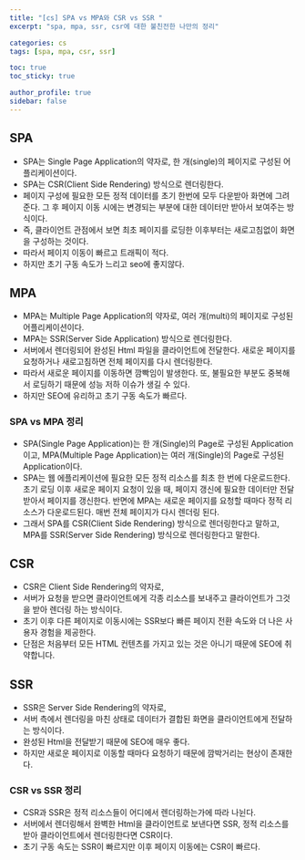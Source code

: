 ```yaml
---
title: "[cs] SPA vs MPA와 CSR vs SSR "
excerpt: "spa, mpa, ssr, csr에 대한 불친전한 나만의 정리"

categories: cs
tags: [spa, mpa, csr, ssr]

toc: true
toc_sticky: true

author_profile: true
sidebar: false
---
```


## SPA

- SPA는 Single Page Application의 약자로, 한 개(single)의 페이지로 구성된 어플리케이션이다.
- SPA는 CSR(Client Side Rendering) 방식으로 렌더링한다.
- 페이지 구성에 필요한 모든 정적 데이터를 초기 한번에 모두 다운받아 화면에 그려준다. 그 후 페이지 이동 시에는 변경되는 부분에 대한 데이터만 받아서 보여주는 방식이다.
- 즉, 클라이언트 관점에서 보면 최초 페이지를 로딩한 이후부터는 새로고침없이 화면을 구성하는 것이다.
- 따라서 페이지 이동이 빠르고 트래픽이 적다.
- 하지만 초기 구동 속도가 느리고 seo에 좋지않다.

## MPA

- MPA는 Multiple Page Application의 약자로, 여러 개(multi)의 페이지로 구성된 어플리케이션이다.
- MPA는 SSR(Server Side Application) 방식으로 렌더링한다.
- 서버에서 렌더링되어 완성된 Html 파일을 클라이언트에 전달한다. 새로운 페이지를 요청하거나 새로고침하면 전체 페이지를 다시 렌더링한다.
- 따라서 새로운 페이지를 이동하면 깜빡임이 발생한다. 또, 불필요한 부분도 중복해서 로딩하기 때문에 성능 저하 이슈가 생길 수 있다.
- 하지만 SEO에 유리하고 초기 구동 속도가 빠르다.

### SPA vs MPA 정리

- SPA(Single Page Application)는 한 개(Single)의 Page로 구성된 Application이고, MPA(Multiple Page Application)는 여러 개(Single)의 Page로 구성된 Application이다.
- SPA는 웹 에플리케이션에 필요한 모든 정적 리소스를 최초 한 번에 다운로드한다. 초기 로딩 이후 새로운 페이지 요청이 있을 때, 페이지 갱신에 필요한 데이터만 전달 받아서 페이지를 갱신한다. 반면에 MPA는 새로운 페이지를 요청할 때마다 정적 리소스가 다운로드된다. 매번 전체 페이지가 다시 렌더링 된다.
- 그래서 SPA를 CSR(Client Side Rendering) 방식으로 렌더링한다고 말하고, MPA를 SSR(Server Side Rendering) 방식으로 렌더링한다고 말한다.

## CSR

- CSR은 Client Side Rendering의 약자로,
- 서버가 요청을 받으면 클라이언트에게 각종 리소스를 보내주고 클라이언트가 그것을 받아 렌더링 하는 방식이다.
- 초기 이후 다른 페이지로 이동시에는 SSR보다 빠른 페이지 전환 속도와 더 나은 사용자 경험을 제공한다.
- 단점은 처음부터 모든 HTML 컨텐츠를 가지고 있는 것은 아니기 때문에 SEO에 취약합니다.

## SSR

- SSR은 Server Side Rendering의 약자로,
- 서버 측에서 렌더링을 마친 상태로 데이터가 결합된 화면을 클라이언트에게 전달하는 방식이다.
- 완성된 Html을 전달받기 때문에 SEO에 매우 좋다.
- 하지만 새로운 페이지로 이동할 때마다 요청하기 때문에 깜박거리는 현상이 존재한다.

### CSR vs SSR 정리

- CSR과 SSR은 정적 리소스들이 어디에서 렌더링하는가에 따라 나뉜다.
- 서버에서 렌더링해서 완벽한 Html을 클라이언트로 보낸다면 SSR, 정적 리소스를 받아 클라이언트에서 렌더링한다면 CSR이다.
- 초기 구동 속도는 SSR이 빠르지만 이후 페이지 이동에는 CSR이 빠르다.
